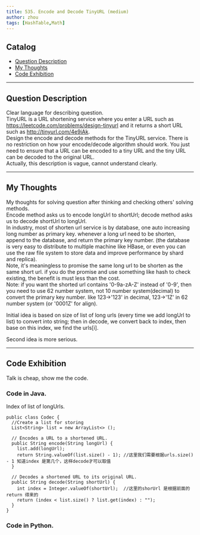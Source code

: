 ```yaml
---
title: 535. Encode and Decode TinyURL (medium)                  
author: zhou      
tags: [HashTable,Math]          
---
```


       

## Catalog  
+ [Question Description](#partI)
+ [My Thoughts](#partII)
+ [Code Exhibition](#partIII)

----------------------------------

## Question Description
Clear language for describing question.    
TinyURL is a URL shortening service where you enter a URL such as https://leetcode.com/problems/design-tinyurl and it returns a short URL such as http://tinyurl.com/4e9iAk.     
Design the encode and decode methods for the TinyURL service. There is no restriction on how your encode/decode algorithm should work. You just need to ensure that a URL can be encoded to a tiny URL and the tiny URL can be decoded to the original URL.      
Actually, this description is vague, cannot understand clearly.    


----------------------------------

## My Thoughts
My thoughts for solving question after thinking and checking others' solving methods.        
Encode method asks us to encode longUrl to shortUrl; decode method asks us to decode shortUrl to longUrl.     
In industry, most of shorten url service is by database, one auto increasing long number as primary key. whenever a long url need to be shorten, append to the database, and return the primary key number. (the database is very easy to distribute to multiple machine like HBase, or even you can use the raw file system to store data and improve performance by shard and replica).           
Note, it's meaningless to promise the same long url to be shorten as the same short url. if you do the promise and use something like hash to check existing, the benefit is must less than the cost.     
Note: if you want the shorted url contains '0-9a-zA-Z' instead of '0-9', then you need to use 62 number system, not 10 number system(decimal) to convert the primary key number. like 123->'123' in decimal, 123->'1Z' in 62 number system (or '0001Z' for align).    

Initial idea is based on size of list of long urls (every time we add longUrl to list) to convert into string; then in decode, we convert back to index, then base on this index, we find the urls[i].       

Second idea is more serious.   


----------------------------------

## Code Exhibition
Talk is cheap, show me the code.    
### Code in Java.     
Index of list of longUrls.        

    public class Codec {
      //Create a list for storing
      List<String> list = new ArrayList<> ();
    
      // Encodes a URL to a shortened URL.
      public String encode(String longUrl) {
        list.add(longUrl);
        return String.valueOf(list.size() - 1); //这里我们需要根据urls.size() - 1 知道index 是第几个，这样decode才可以取值
      }

      // Decodes a shortened URL to its original URL.
      public String decode(String shortUrl) {
        int index = Integer.valueOf(shortUrl);  //这里的shorUrl 是根据前面的return 得来的
        return (index < list.size() ? list.get(index) : "");
      }
    }




### Code in Python.   






